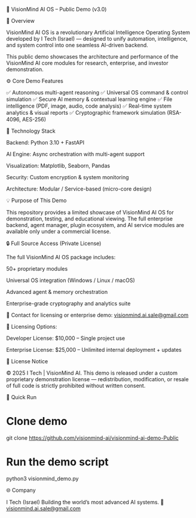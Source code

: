 
🧠 VisionMind AI OS – Public Demo (v3.0)

🚀 Overview

VisionMind AI OS is a revolutionary Artificial Intelligence Operating System developed by I Tech (Israel) — designed to unify automation, intelligence, and system control into one seamless AI-driven backend.

This public demo showcases the architecture and performance of the VisionMind AI core modules for research, enterprise, and investor demonstration.

⚙️ Core Demo Features

✅ Autonomous multi-agent reasoning
✅ Universal OS command & control simulation
✅ Secure AI memory & contextual learning engine
✅ File intelligence (PDF, image, audio, code analysis)
✅ Real-time system analytics & visual reports
✅ Cryptographic framework simulation (RSA-4096, AES-256)

🧩 Technology Stack

Backend: Python 3.10 + FastAPI

AI Engine: Async orchestration with multi-agent support

Visualization: Matplotlib, Seaborn, Pandas

Security: Custom encryption & system monitoring

Architecture: Modular / Service-based (micro-core design)


💡 Purpose of This Demo

This repository provides a limited showcase of VisionMind AI OS for demonstration, testing, and educational viewing.
The full enterprise backend, agent manager, plugin ecosystem, and AI service modules are available only under a commercial license.

🔒 Full Source Access (Private License)

The full VisionMind AI OS package includes:

50+ proprietary modules

Universal OS integration (Windows / Linux / macOS)

Advanced agent & memory orchestration

Enterprise-grade cryptography and analytics suite


📩 Contact for licensing or enterprise demo:
visionmind.ai.sale@gmail.com

💼 Licensing Options:

Developer License: $10,000 – Single project use

Enterprise License: $25,000 – Unlimited internal deployment + updates


🧾 License Notice

© 2025 I Tech | VisionMind AI.
This demo is released under a custom proprietary demonstration license — redistribution, modification, or resale of full code is strictly prohibited without written consent.

🧭 Quick Run

# Clone demo
git clone https://github.com/visionmind-ai/visionmind-ai-demo-Public
# Run the demo script
python3 visionmind_demo.py


🌐 Company

I Tech (Israel)
Building the world’s most advanced AI systems.
📧 visionmind.ai.sale@gmail.com


